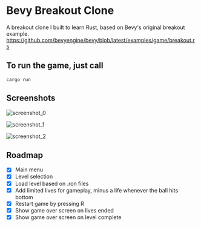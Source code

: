 # Bevy Breakout Clone

A breakout clone I built to learn Rust, based on Bevy's original breakout example.
https://github.com/bevyengine/bevy/blob/latest/examples/game/breakout.rs

## To run the game, just call

```cargo run```

## Screenshots

![screenshot_0](https://github.com/zhifez/bevy-breakout/blob/master/screenshots/screenshot_0.png)

![screenshot_1](https://github.com/zhifez/bevy-breakout/blob/master/screenshots/screenshot_1.png)

![screenshot_2](https://github.com/zhifez/bevy-breakout/blob/master/screenshots/screenshot_2.png)

## Roadmap

- [X] Main menu
- [X] Level selection
- [X] Load level based on .ron files
- [X] Add limited lives for gameplay, minus a life whenever the ball hits bottom
- [X] Restart game by pressing R
- [X] Show game over screen on lives ended
- [X] Show game over screen on level complete